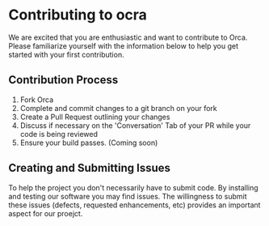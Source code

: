 # Contributing to ocra
We are excited that you are enthusiastic and want to contribute to Orca. Please familiarize yourself with the information below to help you get started with your first contribution. 

## Contribution Process
1. Fork Orca
2. Complete and commit changes to a git branch on your fork
3. Create a Pull Request outlining your changes
4. Discuss if necessary on the 'Conversation' Tab of your PR while your code is being reviewed
5. Ensure your build passes. (Coming soon)

## Creating and Submitting Issues
To help the project you don't necessarily have to submit code. By installing and testing our software you may find issues. The willingness to submit these issues (defects, requested enhancements, etc) provides an important aspect for our proejct. 
